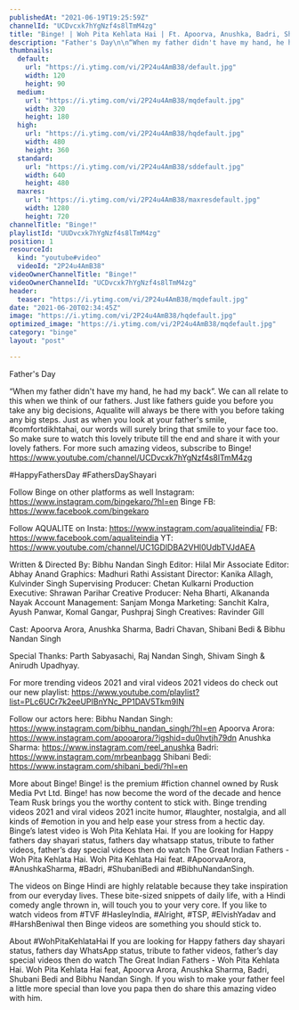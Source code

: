 ```yaml
---
publishedAt: "2021-06-19T19:25:59Z"
channelId: "UCDvcxk7hYgNzf4s8lTmM4zg"
title: "Binge! | Woh Pita Kehlata Hai | Ft. Apoorva, Anushka, Badri, Shibani & Bibhu | Father's Day Special"
description: "Father's Day\n\n“When my father didn't have my hand, he had my back”. We can all relate to this when we think of our fathers. Just like fathers guide you before you take any big decisions, Aqualite will always be there with you before taking any big steps. Just as when you look at your father's smile, #comfortdikhtahai, our words will surely bring that smile to your face too. \nSo make sure to watch this lovely tribute till the end and share it with your lovely fathers. For more such amazing videos, subscribe to Binge! https://www.youtube.com/channel/UCDvcxk7hYgNzf4s8lTmM4zg \n\n#HappyFathersDay #FathersDayShayari\n\nFollow Binge on other platforms as well\nInstagram: https://www.instagram.com/bingekaro/?hl=en\nBinge FB: https://www.facebook.com/bingekaro\n\nFollow AQUALITE on\nInsta: https://www.instagram.com/aqualiteindia/\nFB: https://www.facebook.com/aqualiteindia\nYT: https://www.youtube.com/channel/UC1GDlDBA2VHl0UdbTVJdAEA\n \n\nWritten & Directed By: Bibhu Nandan Singh\nEditor: Hilal Mir\nAssociate Editor: Abhay Anand\nGraphics: Madhuri Rathi\nAssistant Director: Kanika Allagh, Kulvinder Singh\nSupervising Producer: Chetan Kulkarni\nProduction Executive: Shrawan Parihar\nCreative Producer: Neha Bharti, Alkananda Nayak\nAccount Management: Sanjam Monga\nMarketing: Sanchit Kalra, Ayush Panwar, Komal Gangar, Pushpraj Singh\nCreatives: Ravinder Gill\n\nCast: Apoorva Arora, Anushka Sharma, Badri Chavan, Shibani Bedi & Bibhu Nandan Singh\n\nSpecial Thanks: Parth Sabyasachi, Raj Nandan Singh, Shivam Singh & Anirudh Upadhyay.\n\nFor more trending videos 2021 and viral videos 2021 videos do check out our new playlist: https://www.youtube.com/playlist?list=PLc6UCr7k2eeUPIBnYNc_PP1DAV5Tkm9IN\n\nFollow our actors here:\nBibhu Nandan Singh: https://www.instagram.com/bibhu_nandan_singh/?hl=en\nApoorva Arora: https://www.instagram.com/apooarora/?igshid=du0hvtjh79dn\nAnushka Sharma: https://www.instagram.com/reel_anushka\nBadri: https://www.instagram.com/mrbeanbagg\nShibani Bedi: https://www.instagram.com/shibani_bedi/?hl=en\n\n\nMore about Binge!\nBinge! is the premium #fiction channel owned by Rusk Media Pvt Ltd. Binge! has now become the word of the decade and hence Team Rusk brings you the worthy content to stick with. Binge trending videos 2021 and viral videos 2021 incite humor, #laughter, nostalgia, and all kinds of #emotion in you and help ease your stress from a hectic day. Binge’s latest video is Woh Pita Kehlata Hai. If you are looking for Happy fathers day shayari status, fathers day whatsapp status, tribute to father videos, father’s day special videos then do watch The Great Indian Fathers - Woh Pita Kehlata Hai. Woh Pita Kehlata Hai feat. #ApoorvaArora, #AnushkaSharma, #Badri, #ShubaniBedi and #BibhuNandanSingh.\n\nThe videos on Binge Hindi are highly relatable because they take inspiration from our everyday lives. These bite-sized snippets of daily life, with a Hindi comedy angle thrown in, will touch you to your very core. If you like to watch videos from #TVF #HasleyIndia, #Alright, #TSP, #ElvishYadav and #HarshBeniwal then Binge videos are something you should stick to. \n\nAbout #WohPitaKehlataHai\nIf you are looking for Happy fathers day shayari status, fathers day WhatsApp status, tribute to father videos, father’s day special videos then do watch The Great Indian Fathers - Woh Pita Kehlata Hai. Woh Pita Kehlata Hai feat, Apoorva Arora, Anushka Sharma, Badri, Shubani Bedi and Bibhu Nandan Singh. If you wish to make your father feel a little more special than love you papa then do share this amazing video with him."
thumbnails:
  default:
    url: "https://i.ytimg.com/vi/2P24u4AmB38/default.jpg"
    width: 120
    height: 90
  medium:
    url: "https://i.ytimg.com/vi/2P24u4AmB38/mqdefault.jpg"
    width: 320
    height: 180
  high:
    url: "https://i.ytimg.com/vi/2P24u4AmB38/hqdefault.jpg"
    width: 480
    height: 360
  standard:
    url: "https://i.ytimg.com/vi/2P24u4AmB38/sddefault.jpg"
    width: 640
    height: 480
  maxres:
    url: "https://i.ytimg.com/vi/2P24u4AmB38/maxresdefault.jpg"
    width: 1280
    height: 720
channelTitle: "Binge!"
playlistId: "UUDvcxk7hYgNzf4s8lTmM4zg"
position: 1
resourceId:
  kind: "youtube#video"
  videoId: "2P24u4AmB38"
videoOwnerChannelTitle: "Binge!"
videoOwnerChannelId: "UCDvcxk7hYgNzf4s8lTmM4zg"
header:
  teaser: "https://i.ytimg.com/vi/2P24u4AmB38/mqdefault.jpg"
date: "2021-06-20T02:34:45Z"
image: "https://i.ytimg.com/vi/2P24u4AmB38/hqdefault.jpg"
optimized_image: "https://i.ytimg.com/vi/2P24u4AmB38/mqdefault.jpg"
category: "binge"
layout: "post"

---
```

Father's Day

“When my father didn't have my hand, he had my back”. We can all relate to this when we think of our fathers. Just like fathers guide you before you take any big decisions, Aqualite will always be there with you before taking any big steps. Just as when you look at your father's smile, #comfortdikhtahai, our words will surely bring that smile to your face too. 
So make sure to watch this lovely tribute till the end and share it with your lovely fathers. For more such amazing videos, subscribe to Binge! https://www.youtube.com/channel/UCDvcxk7hYgNzf4s8lTmM4zg 

#HappyFathersDay #FathersDayShayari

Follow Binge on other platforms as well
Instagram: https://www.instagram.com/bingekaro/?hl=en
Binge FB: https://www.facebook.com/bingekaro

Follow AQUALITE on
Insta: https://www.instagram.com/aqualiteindia/
FB: https://www.facebook.com/aqualiteindia
YT: https://www.youtube.com/channel/UC1GDlDBA2VHl0UdbTVJdAEA
 

Written & Directed By: Bibhu Nandan Singh
Editor: Hilal Mir
Associate Editor: Abhay Anand
Graphics: Madhuri Rathi
Assistant Director: Kanika Allagh, Kulvinder Singh
Supervising Producer: Chetan Kulkarni
Production Executive: Shrawan Parihar
Creative Producer: Neha Bharti, Alkananda Nayak
Account Management: Sanjam Monga
Marketing: Sanchit Kalra, Ayush Panwar, Komal Gangar, Pushpraj Singh
Creatives: Ravinder Gill

Cast: Apoorva Arora, Anushka Sharma, Badri Chavan, Shibani Bedi & Bibhu Nandan Singh

Special Thanks: Parth Sabyasachi, Raj Nandan Singh, Shivam Singh & Anirudh Upadhyay.

For more trending videos 2021 and viral videos 2021 videos do check out our new playlist: https://www.youtube.com/playlist?list=PLc6UCr7k2eeUPIBnYNc_PP1DAV5Tkm9IN

Follow our actors here:
Bibhu Nandan Singh: https://www.instagram.com/bibhu_nandan_singh/?hl=en
Apoorva Arora: https://www.instagram.com/apooarora/?igshid=du0hvtjh79dn
Anushka Sharma: https://www.instagram.com/reel_anushka
Badri: https://www.instagram.com/mrbeanbagg
Shibani Bedi: https://www.instagram.com/shibani_bedi/?hl=en


More about Binge!
Binge! is the premium #fiction channel owned by Rusk Media Pvt Ltd. Binge! has now become the word of the decade and hence Team Rusk brings you the worthy content to stick with. Binge trending videos 2021 and viral videos 2021 incite humor, #laughter, nostalgia, and all kinds of #emotion in you and help ease your stress from a hectic day. Binge’s latest video is Woh Pita Kehlata Hai. If you are looking for Happy fathers day shayari status, fathers day whatsapp status, tribute to father videos, father’s day special videos then do watch The Great Indian Fathers - Woh Pita Kehlata Hai. Woh Pita Kehlata Hai feat. #ApoorvaArora, #AnushkaSharma, #Badri, #ShubaniBedi and #BibhuNandanSingh.

The videos on Binge Hindi are highly relatable because they take inspiration from our everyday lives. These bite-sized snippets of daily life, with a Hindi comedy angle thrown in, will touch you to your very core. If you like to watch videos from #TVF #HasleyIndia, #Alright, #TSP, #ElvishYadav and #HarshBeniwal then Binge videos are something you should stick to. 

About #WohPitaKehlataHai
If you are looking for Happy fathers day shayari status, fathers day WhatsApp status, tribute to father videos, father’s day special videos then do watch The Great Indian Fathers - Woh Pita Kehlata Hai. Woh Pita Kehlata Hai feat, Apoorva Arora, Anushka Sharma, Badri, Shubani Bedi and Bibhu Nandan Singh. If you wish to make your father feel a little more special than love you papa then do share this amazing video with him.